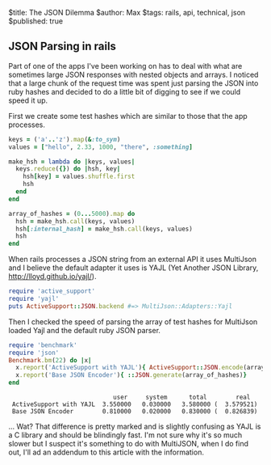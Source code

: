 $title: The JSON Dilemma
$author: Max
$tags: rails, api, technical, json
$published: true

## JSON Parsing in rails

Part of one of the apps I've been working on has to deal with what are
sometimes large JSON responses with nested objects and arrays. 
I noticed that a large chunk of the request time was spent just parsing 
the JSON into ruby hashes and decided to do a little bit of digging 
to see if we could speed it up.

First we create some test hashes which are similar to those that the
app processes.

~~~ruby
keys = ('a'..'z').map(&:to_sym)
values = ["hello", 2.33, 1000, "there", :something]

make_hsh = lambda do |keys, values|
  keys.reduce({}) do |hsh, key|
    hsh[key] = values.shuffle.first
    hsh
  end
end

array_of_hashes = (0...5000).map do 
  hsh = make_hsh.call(keys, values)
  hsh[:internal_hash] = make_hsh.call(keys, values)
  hsh
end
~~~

When rails processes a JSON string from an external API it uses MultiJson
and I believe the default adapter it uses is YAJL (Yet Another JSON 
Library, <a href="http://lloyd.github.io/yajl/">http://lloyd.github.io/yajl/</a>).

~~~ruby
require 'active_support'
require 'yajl'
puts ActiveSupport::JSON.backend #=> MultiJson::Adapters::Yajl
~~~

Then I checked the speed of parsing the array of test hashes for MultiJson
loaded Yajl and the default ruby JSON parser.

~~~ruby
require 'benchmark'
require 'json'
Benchmark.bm(22) do |x|
  x.report('ActiveSupport with YAJL'){ ActiveSupport::JSON.encode(array_of_hashes)}
  x.report('Base JSON Encoder'){ ::JSON.generate(array_of_hashes)}
end
~~~

~~~
                             user     system      total        real
 ActiveSupport with YAJL  3.550000   0.030000   3.580000 (  3.579521)
 Base JSON Encoder        0.810000   0.020000   0.830000 (  0.826839)
~~~

... Wat? That difference is pretty marked and is slightly confusing as
YAJL is a C library and should be blindingly fast. I'm not sure why it's so
much slower but I suspect it's something to do with MultiJSON, when I do 
find out, I'll ad an addendum to this article with the information.
